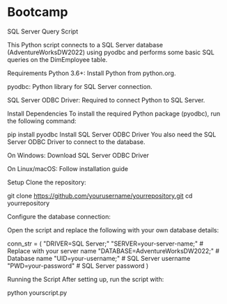 # Bootcamp
SQL Server Query Script

This Python script connects to a SQL Server database (AdventureWorksDW2022) using pyodbc and performs some basic SQL queries on the DimEmployee table.

Requirements
Python 3.6+: Install Python from python.org.

pyodbc: Python library for SQL Server connection.

SQL Server ODBC Driver: Required to connect Python to SQL Server.

Install Dependencies
To install the required Python package (pyodbc), run the following command:

pip install pyodbc
Install SQL Server ODBC Driver
You also need the SQL Server ODBC Driver to connect to the database.

On Windows: Download SQL Server ODBC Driver

On Linux/macOS: Follow installation guide

Setup
Clone the repository:

git clone https://github.com/yourusername/yourrepository.git
cd yourrepository

Configure the database connection:

Open the script and replace the following with your own database details:

conn_str = (
    "DRIVER=SQL Server;"
    "SERVER=your-server-name;"   # Replace with your server name
    "DATABASE=AdventureWorksDW2022;"   # Database name
    "UID=your-username;"         # SQL Server username
    "PWD=your-password"          # SQL Server password
)

Running the Script
After setting up, run the script with:

python yourscript.py